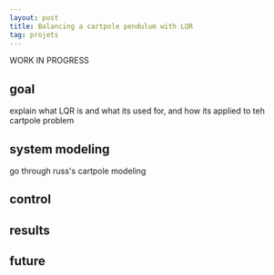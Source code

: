 ```yaml
---
layout: post
title: Balancing a cartpole pendulum with LQR
tag: projets
---
```


WORK IN PROGRESS


## goal

explain what LQR is and what its used for, and how its applied to teh cartpole problem




## system modeling

go through russ's cartpole modeling


## control


## results



## future

